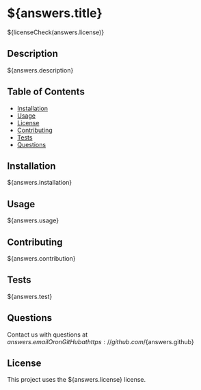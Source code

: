 # ${answers.title}
${licenseCheck(answers.license)}
## Description
${answers.description}
## Table of Contents

- [Installation](#installation)
- [Usage](#usage)
- [License](#license)
- [Contributing](#contributing)
- [Tests](#tests)
- [Questions](#questions)

## Installation
${answers.installation}
## Usage
${answers.usage}
## Contributing
${answers.contribution}
## Tests
${answers.test}
## Questions
Contact us with questions at ${answers.email} Or on GitHub at https://github.com/${answers.github}
## License
This project uses the ${answers.license} license.